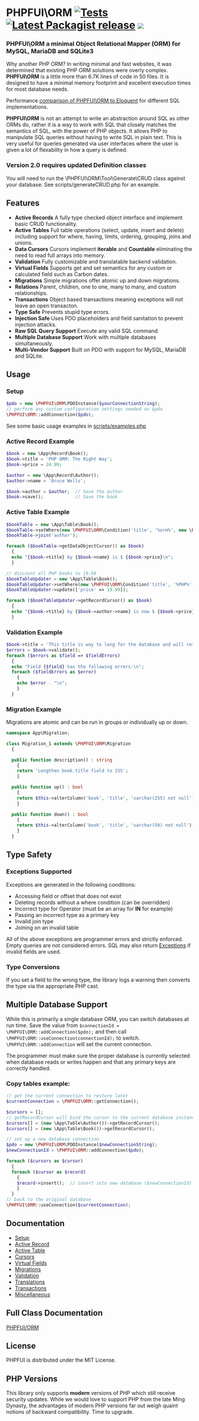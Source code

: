 # PHPFUI\ORM [![Tests](https://github.com/phpfui/ORM/actions/workflows/tests.yml/badge.svg)](https://github.com/phpfui/ORM/actions?query=workflow%3Atests) [![Latest Packagist release](https://img.shields.io/packagist/v/phpfui/ORM.svg)](https://packagist.org/packages/phpfui/ORM) ![](https://img.shields.io/badge/PHPStan-level%206-brightgreen.svg?style=flat)

### PHPFUI\ORM a minimal Object Relational Mapper (ORM) for MySQL, MariaDB and SQLite3
Why another PHP ORM? In writing minimal and fast websites, it was determined that existing PHP ORM solutions were overly complex. **PHPFUI\ORM** is a little more than 6.7K lines of code in 50 files.  It is designed to have a minimal memory footprint and excellent execution times for most database needs.

Performance [comparison of PHPFUI\ORM to Eloquent](https://github.com/phpfui/php-orm-sql-benchmarks) for different SQL implementations.

**PHPFUI\ORM** is not an attempt to write an abstraction around SQL as other ORMs do, rather it is a way to work with SQL that closely matches the semantics of SQL, with the power of PHP objects.  It allows PHP to manipulate SQL queries without having to write SQL in plain text. This is very useful for queries generated via user interfaces where the user is given a lot of flexability in how a query is defined.

### Version 2.0 requires updated Definition classes
You will need to run the \PHPFUI\ORM\Tool\Generate\CRUD class against your database. See scripts/generateCRUD.php for an example.

## Features
- **Active Records** A fully type checked object interface and implement basic CRUD functionality.
- **Active Tables** Full table operations (select, update, insert and delete) including support for where, having, limits, ordering, grouping, joins and unions.
- **Data Cursors** Cursors implement **iterable** and **Countable** eliminating the need to read full arrays into memory.
- **Validation** Fully customizable and translatable backend validation.
- **Virtual Fields** Supports get and set semantics for any custom or calculated field such as Carbon dates.
- **Migrations** Simple migrations offer atomic up and down migrations.
- **Relations** Parent, children, one to one, many to many, and custom relationships.
- **Transactions** Object based transactions meaning exceptions will not leave an open transacton.
- **Type Safe** Prevents stupid type errors.
- **Injection Safe** Uses PDO placeholders and field sanitation to prevent injection attacks.
- **Raw SQL Query Support** Execute any valid SQL command.
- **Multiple Database Support** Work with multiple databases simultaneously.
- **Multi-Vendor Support** Built on PDO with support for MySQL, MariaDB and SQLite.

## Usage
### Setup
```php
$pdo = new \PHPFUI\ORM\PDOInstance($yourConnectionString);
// perform any custom configuration settings needed on $pdo
\PHPFUI\ORM::addConnection($pdo);
```

See some basic usage examples in [scripts/examples.php](<https://github.com/phpfui/ORM/blob/main/scripts/examples.php>)

### Active Record Example
```php
$book = new \App\Record\Book();
$book->title = 'PHP ORM: The Right Way';
$book->price = 24.99;

$author = new \App\Record\Author();
$author->name = 'Bruce Wells';

$book->author = $author;  // Save the author
$book->save();            // Save the book
```

### Active Table Example
```php
$bookTable = new \App\Table\Book();
$bookTable->setWhere(new \PHPFUI\ORM\Condition('title', '%orm%', new \PHPFUI\ORM\Operator\Like()));
$bookTable->join('author');

foreach ($bookTable->getDataObjectCursor() as $book)
  {
  echo "{$book->title} by {$book->name} is $ {$book->price}\n";
  }

// discount all PHP books to 19.99
$bookTableUpdater = new \App\Table\Book();
$bookTableUpdater->setWhere(new \PHPFUI\ORM\Condition('title', '%PHP%', new \PHPFUI\ORM\Operator\Like()));
$bookTableUpdater->update(['price' => 19.99]);

foreach ($bookTableUpdater->getRecordCursor() as $book)
  {
  echo "{$book->title} by {$book->author->name} is now $ {$book->price}\n";
  }
```

### Validation Example
```php
$book->title = 'This title is way to long for the database and will return a validation error. We should write a migration to make it varchar(255)!';
$errors = $book->validate();
foreach ($errors as $field => $fieldErrors)
  {
  echo "Field {$field} has the following errors:\n";
  foreach ($fieldErrors as $error)
    {
    echo $error . "\n";
    }
  }
```

### Migration Example
Migrations are atomic and can be run in groups or individually up or down.

```php
namespace App\Migration;

class Migration_1 extends \PHPFUI\ORM\Migration
  {

  public function description() : string
    {
    return 'Lengthen book.title field to 255';
    }

  public function up() : bool
    {
    return $this->alterColumn('book', 'title', 'varchar(255) not null');
    }

  public function down() : bool
    {
    return $this->alterColumn('book', 'title', 'varchar(50) not null');
    }
  }
```

## Type Safety
### Exceptions Supported
Exceptions are generated in the following conditions:
- Accessing field or offset that does not exist
- Deleting records without a where condition (can be overridden)
- Incorrect type for Operator (must be an array for **IN** for example)
- Passing an incorrect type as a primary key
- Invalid join type
- Joining on an invalid table

All of the above exceptions are programmer errors and strictly enforced. Empty queries are not considered errors. SQL may also return [Exceptions](https://www.php.net/manual/en/class.exception.php) if invalid fields are used.

### Type Conversions
If you set a field to the wrong type, the library logs a warning then converts the type via the appropriate PHP cast.

## Multiple Database Support
While this is primarily a single database ORM, you can switch databases at run time. Save the value from `$connectionId = \PHPFUI\ORM::addConnection($pdo);` and then call `\PHPFUI\ORM::useConnection(connectionId);` to switch.  `\PHPFUI\ORM::addConnection` will set the current connection.

The programmer must make sure the proper database is currently selected when database reads or writes happen and that any primary keys are correctly handled.

### Copy tables example:
```php
// get the current connection to restore later
$currentConnection = \PHPFUI\ORM::getConnection();

$cursors = [];
// getRecordCursor will bind the cursor to the current database instance
$cursors[] = (new \App\Table\Author())->getRecordCursor();
$cursors[] = (new \App\Table\Book())->getRecordCursor();

// set up a new database connection
$pdo = new \PHPFUI\ORM\PDOInstance($newConnectionString);
$newConnectionId = \PHPFUI\ORM::addConnection($pdo);

foreach ($cursors as $cursor)
  {
  foreach ($cursor as $record)
    {
    $record->insert();	// insert into new database ($newConnectionId)
    }
  }
// back to the original database
\PHPFUI\ORM::useConnection($currentConnection);
```

## Documentation
+ [Setup](<https://github.com/phpfui/ORM/blob/main/docs/1. Setup.md>)
+ [Active Record](<https://github.com/phpfui/ORM/blob/main/docs/2. Active Record.md>)
+ [Active Table](<https://github.com/phpfui/ORM/blob/main/docs/3. Active Table.md>)
+ [Cursors](<https://github.com/phpfui/ORM/blob/main/docs/4. Cursors.md>)
+ [Virtual Fields](<https://github.com/phpfui/ORM/blob/main/docs/5. Virtual Fields.md>)
+ [Migrations](<https://github.com/phpfui/ORM/blob/main/docs/6. Migrations.md>)
+ [Validation](<https://github.com/phpfui/ORM/blob/main/docs/7. Validation.md>)
+ [Translations](<https://github.com/phpfui/ORM/blob/main/docs/8. Translations.md>)
+ [Transactions](<https://github.com/phpfui/ORM/blob/main/docs/9. Transactions.md>)
+ [Miscellaneous](<https://github.com/phpfui/ORM/blob/main/docs/10. Miscellaneous.md>)

## Full Class Documentation
[PHPFUI/ORM](http://phpfui.com/?n=PHPFUI\ORM)

## License
PHPFUI is distributed under the MIT License.

## PHP Versions
This library only supports **modern** versions of PHP which still receive security updates. While we would love to support PHP from the late Ming Dynasty, the advantages of modern PHP versions far out weigh quaint notions of backward compatibility. Time to upgrade.
